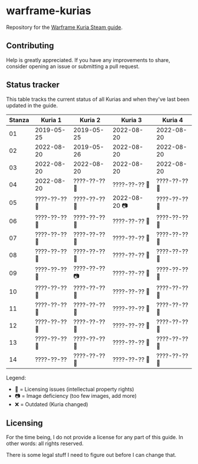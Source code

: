 # warframe-kurias

Repository for the [Warframe Kuria Steam guide](https://steamcommunity.com/sharedfiles/filedetails/?id=508828282).

## Contributing

Help is greatly appreciated. If you have any improvements to share, consider opening an issue or submitting a pull request.

## Status tracker

This table tracks the current status of all Kurias and when they've last been updated in the guide.

| Stanza | Kuria 1 | Kuria 2 | Kuria 3 | Kuria 4 |
|-|-|-|-|-|
| 01 | 2019-05-25 | 2019-05-25 | 2022-08-20 | 2022-08-20 |
| 02 | 2022-08-20 | 2019-05-26 | 2022-08-20 | 2022-08-20 |
| 03 | 2022-08-20 | 2022-08-20 | 2022-08-20 | 2022-08-20 |
| 04 | 2022-08-20 | ????-??-?? 📝 | ????-??-?? 📝 | ????-??-?? 📝 |
| 05 | ????-??-?? 📝 | ????-??-?? 📝 | 2022-08-20 📷 | ????-??-?? 📝 |
| 06 | ????-??-?? 📝 | ????-??-?? 📝 | ????-??-?? 📝 | ????-??-?? 📝 |
| 07 | ????-??-?? 📝 | ????-??-?? 📝 | ????-??-?? 📝 | ????-??-?? 📝 |
| 08 | ????-??-?? 📝 | ????-??-?? 📝 | ????-??-?? 📝 | ????-??-?? 📝 |
| 09 | ????-??-?? 📝 | ????-??-?? 📷 | ????-??-?? 📝 | ????-??-?? 📝 |
| 10 | ????-??-?? 📝 | ????-??-?? 📝 | ????-??-?? 📝 | ????-??-?? 📝 |
| 11 | ????-??-?? 📝 | ????-??-?? 📝 | ????-??-?? 📝 | ????-??-?? 📝 |
| 12 | ????-??-?? 📝 | ????-??-?? 📝 | ????-??-?? 📝 | ????-??-?? 📝 |
| 13 | ????-??-?? 📝 | ????-??-?? 📝 | ????-??-?? 📝 | ????-??-?? 📝 |
| 14 | ????-??-?? | ????-??-?? 📝 | ????-??-?? 📝 | ????-??-?? 📝 |

Legend:
* 📝 = Licensing issues (intellectual property rights)
* 📷 = Image deficiency (too few images, add more)
* ❌ = Outdated (Kuria changed)

## Licensing

For the time being, I do not provide a license for any part of this guide.
In other words: all rights reserved.

There is some legal stuff I need to figure out before I can change that.
